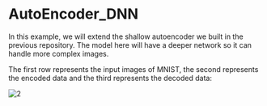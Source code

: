 # AutoEncoder_DNN
In this example, we will extend the shallow autoencoder we built in the previous repository. The model here will have a deeper network so it can handle more complex images.

The first row represents the input images of MNIST, the second represents the encoded data and the third represents the decoded data:


![2](https://user-images.githubusercontent.com/64538407/111269662-940aef80-8637-11eb-8528-1f976d826685.png)
